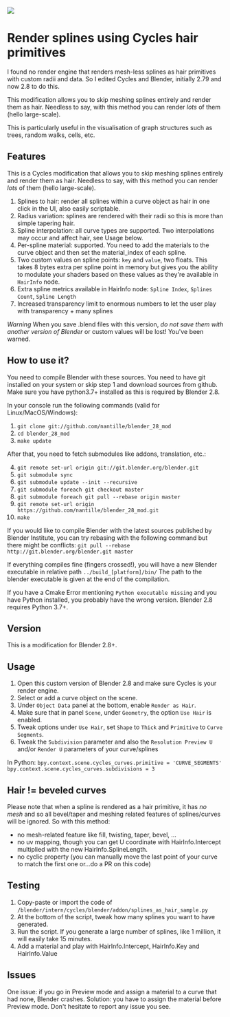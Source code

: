 ![](https://www.antillevisuals.com/technical-research/cycles_mod_splines_as_hair.jpg)

# Render splines using Cycles hair primitives
I found no render engine that renders mesh-less splines as hair primitives with custom radii and data. 
So I edited Cycles and Blender, initially 2.79 and now 2.8 to do this. 

This modification allows you to skip meshing splines entirely and render them as hair. 
Needless to say, with this method you can render *lots* of them (hello large-scale).

This is particularly useful in the visualisation of graph structures such as trees, random walks, cells, etc.

## Features
This is a Cycles modification that allows you to skip meshing splines entirely and render them as hair. Needless to say, with this method you can render *lots* of them (hello large-scale).

1. Splines to hair: render all splines within a curve object as hair in one click in the UI, also easily scriptable.
2. Radius variation: splines are rendered with their radii so this is more than simple tapering hair.
3. Spline interpolation: all curve types are supported. Two interpolations may occur and affect hair, see Usage below.
4. Per-spline material: supported. You need to add the materials to the curve object and then set the material_index of each spline.
5. Two custom values on spline points: `key` and `value`, two floats. This takes 8 bytes extra per spline point in memory but gives you the ability to modulate your shaders based on these values as they're available in `HairInfo` node.
6. Extra spline metrics available in HairInfo node: `Spline Index`, `Splines Count`, `Spline Length`
7. Increased transparency limit to enormous numbers to let the user play with transparency + many splines

*Warning* When you save .blend files with this version, *do not save them with another version of Blender* or custom values will be lost! You've been warned.

## How to use it?
You need to compile Blender with these sources. You need to have git installed on your system or skip step 1 and download sources from github.
Make sure you have python3.7+ installed as this is required by Blender 2.8.

In your console run the following commands (valid for Linux/MacOS/Windows):

1. `git clone git://github.com/nantille/blender_28_mod`
2. `cd blender_28_mod`
3. `make update`

After that, you need to fetch submodules like addons, translation, etc.:

4. `git remote set-url origin git://git.blender.org/blender.git`
5. `git submodule sync`
6. `git submodule update --init --recursive`
7. `git submodule foreach git checkout master`
8. `git submodule foreach git pull --rebase origin master`
9. `git remote set-url origin https://github.com/nantille/blender_28_mod.git`
10. `make`

If you would like to compile Blender with the latest sources published by Blender Institute,
you can try rebasing with the following command but there might be conflicts:
`git pull --rebase http://git.blender.org/blender.git master`

If everything compiles fine (fingers crossed!), you will have a new Blender executable in relative path `../build_[platform]/bin/`
The path to the blender executable is given at the end of the compilation.

If you have a Cmake Error mentioning `Python executable missing` and you have Python installed, you probably have the wrong version. Blender 2.8 requires Python 3.7+.

## Version
This is a modification for Blender 2.8+.

## Usage
1. Open this custom version of Blender 2.8 and make sure Cycles is your render engine.
2. Select or add a curve object on the scene.
3. Under `Object Data` panel at the bottom, enable `Render as Hair`.
4. Make sure that in panel `Scene`, under `Geometry`, the option `Use Hair` is enabled.
5. Tweak options under `Use Hair`, set `Shape` to `Thick` and `Primitive` to `Curve Segments`.
6. Tweak the `Subdivision` parameter and also the `Resolution Preview U` and/or `Render U` parameters of your curve/splines

In Python:
`bpy.context.scene.cycles_curves.primitive = 'CURVE_SEGMENTS'`
`bpy.context.scene.cycles_curves.subdivisions = 3`


## Hair != beveled curves
Please note that when a spline is rendered as a hair primitive, it has *no mesh* and so all bevel/taper and meshing related features of splines/curves will be ignored.
So with this method:
- no mesh-related feature like fill, twisting, taper, bevel, ...
- no uv mapping, though you can get U coordinate with HairInfo.Intercept multiplied with the new HairInfo.SplineLength.
- no cyclic property (you can manually move the last point of your curve to match the first one or...do a PR on this code)

## Testing
1. Copy-paste or import the code of `/blender/intern/cycles/blender/addon/splines_as_hair_sample.py`
2. At the bottom of the script, tweak how many splines you want to have generated.
3. Run the script. If you generate a large number of splines, like 1 million, it will easily take 15 minutes.
4. Add a material and play with HairInfo.Intercept, HairInfo.Key and HairInfo.Value

## Issues
One issue: if you go in Preview mode and assign a material to a curve that had none, Blender crashes. 
Solution: you have to assign the material before Preview mode.
Don't hesitate to report any issue you see.
